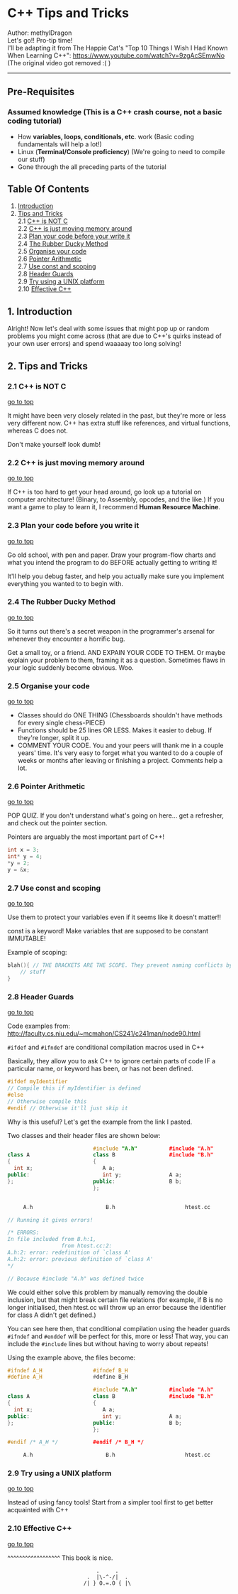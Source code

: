 # C++ Tips and Tricks

Author: methylDragon  
Let's go!! Pro-tip time!   
I'll be adapting it from The Happie Cat's "Top 10 Things I Wish I Had Known When Learning C++": https://www.youtube.com/watch?v=9zgAcSEmwNo (The original video got removed :( )

------

## Pre-Requisites

### Assumed knowledge (This is a C++ crash course, not a basic coding tutorial)

- How **variables, loops, conditionals, etc**. work (Basic coding fundamentals will help a lot!)
- Linux (**Terminal/Console proficiency**) (We're going to need to compile our stuff)
- Gone through the all preceding parts of the tutorial

## Table Of Contents <a name="top"></a>

1. [Introduction](#1)  
2. [Tips and Tricks](#2)    
   2.1   [C++ is NOT C](#2.1)    
   2.2   [C++ is just moving memory around](#2.2)    
   2.3   [Plan your code before your write it](#2.3)    
   2.4   [The Rubber Ducky Method](#2.4)    
   2.5   [Organise your code](#2.5)    
   2.6   [Pointer Arithmetic](#2.6)    
   2.7   [Use const and scoping](#2.7)    
   2.8   [Header Guards](#2.8)    
   2.9   [Try using a UNIX platform](#2.9)    
   2.10 [Effective C++](#2.10)    

## 1. Introduction <a name="1"></a>

Alright! Now let's deal with some issues that might pop up or random problems you might come across (that are due to C++'s quirks instead of your own user errors) and spend waaaaay too long solving!

## 2. Tips and Tricks <a name="2"></a>

### 2.1 C++ is NOT C <a name="2.1"></a>

[go to top](#top)

It might have been very closely related in the past, but they're more or less very different now. C++ has extra stuff like references, and virtual functions, whereas C does not.

Don't make yourself look dumb!

### 2.2 C++ is just moving memory around <a name="2.2"></a>

[go to top](#top)

If C++ is too hard to get your head around, go look up a tutorial on computer architecture! (Binary, to Assembly, opcodes, and the like.) If you want a game to play to learn it, I recommend **Human Resource Machine**.

### 2.3 Plan your code before you write it <a name="2.3"></a>

[go to top ](#top)

Go old school, with pen and paper. Draw your program-flow charts and what you intend the program to do BEFORE actually getting to writing it!

It'll help you debug faster, and help you actually make sure you implement everything you wanted to to begin with.

### 2.4 The Rubber Ducky Method <a name="2.4"></a>

[go to top](#top)

So it turns out there's a secret weapon in the programmer's arsenal for whenever they encounter a horrific bug.

Get a small toy, or a friend. AND EXPAIN YOUR CODE TO THEM. Or maybe explain your problem to them, framing it as a question. Sometimes flaws in your logic suddenly become obvious. Woo.

### 2.5 Organise your code <a name="2.5"></a> 

[go to top](#top)

- Classes should do ONE THING (Chessboards shouldn't have methods for every single chess-PIECE)
- Functions should be 25 lines OR LESS. Makes it easier to debug. If they're longer, split it up.
- COMMENT YOUR CODE. You and your peers will thank me in a couple years' time. It's very easy to forget what you wanted to do a couple of weeks or months after leaving or finishing a project. Comments help a lot.

### 2.6 Pointer Arithmetic <a name="2.6"></a>

[go to top](#top)

POP QUIZ. If you don't understand what's going on here... get a refresher, and check out the pointer section.

Pointers are arguably the most important part of C++!

```c++
int x = 3;
int* y = 4;
*y = 2;
y = &x;
```

### 2.7 Use const and scoping <a name="2.7"></a>

[go to top](#top)

Use them to protect your variables even if it seems like it doesn't matter!!

const is a keyword! Make variables that are supposed to be constant IMMUTABLE!

Example of scoping:

```c++
blah(){ // THE BRACKETS ARE THE SCOPE. They prevent naming conflicts by keeping them LOCAL
  	// stuff
}
```

### 2.8 Header Guards <a name="2.8"></a>

[go to top](#top)

Code examples from: http://faculty.cs.niu.edu/~mcmahon/CS241/c241man/node90.html

`#ifdef` and `#ifndef` are conditional compilation macros used in C++

Basically, they allow you to ask C++ to ignore certain parts of code IF a particular name, or keyword has been, or has not been defined.

```c++
#ifdef myIdentifier
// Compile this if myIdentifier is defined
#else
// Otherwise compile this
#endif // Otherwise it'll just skip it
```

Why is this useful? Let's get the example from the link I pasted.

Two classes and their header files are shown below:

```c++
                           #include "A.h"          #include "A.h"
class A                    class B                 #include "B.h"
{                          {
  int x;                      A a;
public:                       int y;               A a;
};                         public:                 B b;
                           };


     A.h                       B.h                      htest.cc
```

```c++
// Running it gives errors!

/* ERRORS:
In file included from B.h:1,
                 from htest.cc:2:
A.h:2: error: redefinition of `class A'
A.h:2: error: previous definition of `class A'
*/

// Because #include "A.h" was defined twice
```

We could either solve this problem by manually removing the double inclusion, but that might break certain file relations (for example, if B is no longer initialised, then htest.cc will throw up an error because the identifier for class A didn't get defined.)

You can see here then, that conditional compilation using the header guards `#ifndef` and `#enddef` will be perfect for this, more or less! That way, you can include the `#include` lines but without having to worry about repeats!

Using the example above, the files become:

```c++
#ifndef A_H                #ifndef B_H
#define A_H                #define B_H 

                           #include "A.h"          #include "A.h"
class A                    class B                 #include "B.h"
{                          {
  int x;                      A a;
public:                       int y;               A a;
};                         public:                 B b;
                           };

#endif /* A_H */           #endif /* B_H */

     A.h                       B.h                      htest.cc
```

### 2.9 Try using a UNIX platform <a name="2.9"></a>

[go to top](#top)

Instead of using fancy tools! Start from a simpler tool first to get better acquainted with C++

### 2.10 Effective C++ <a name="2.10"></a>

[go to top](#top)

^^^^^^^^^^^^^^^^^^ This book is nice.

```
                            .     .
                         .  |\-^-/|  .    
                        /| } O.=.O { |\     
```

